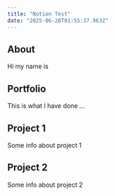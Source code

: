```yaml
---
title: "Notion Test"
date: "2025-06-28T01:55:37.963Z"
---
```



## About

Hi my name is


## Portfolio

This is what I have done …


## Project 1

Some info about project 1


## Project 2

Some info about project 2

